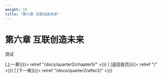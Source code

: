 ```yaml
---
weight: 10
title: "第六章 互联创造未来"
---
```


# 第六章 互联创造未来

测试

[上一章]({{< relref "/docs/quarter2/chapter5/" >}}) | [返回首页]({{< relref "/" >}}) | [下一章]({{< relref "/docs/quarter2/after2/" >}})